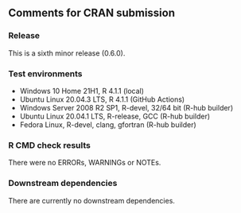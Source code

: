 ## Comments for CRAN submission

### Release

This is a sixth minor release (0.6.0).

### Test environments

-   Windows 10 Home 21H1, R 4.1.1 (local)
-   Ubuntu Linux 20.04.3 LTS, R 4.1.1 (GitHub Actions)
-   Windows Server 2008 R2 SP1, R-devel, 32/64 bit (R-hub builder)
-   Ubuntu Linux 20.04.1 LTS, R-release, GCC (R-hub builder)
-   Fedora Linux, R-devel, clang, gfortran (R-hub builder)

### R CMD check results

There were no ERRORs, WARNINGs or NOTEs.

### Downstream dependencies

There are currently no downstream dependencies.
